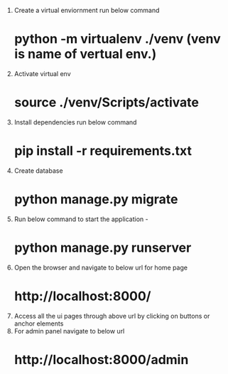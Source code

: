 1. Create a virtual enviornment run below command
    # python -m virtualenv ./venv (venv is name of vertual env.)
2. Activate virtual env
    # source ./venv/Scripts/activate
3. Install dependencies run below command
    # pip install -r requirements.txt
4. Create database
    # python manage.py migrate
4. Run below command to start the application -
    # python manage.py runserver
5. Open the browser and navigate to below url for home page
    # http://localhost:8000/
6. Access all the ui pages through above url by clicking on buttons or anchor elements
7. For admin panel navigate to below url
    # http://localhost:8000/admin